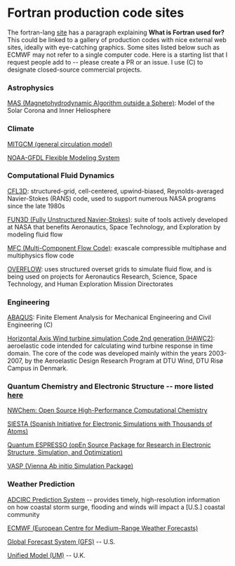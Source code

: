 # Fortran production code sites

The fortran-lang [site](https://fortran-lang.org/) has a paragraph explaining **What is Fortran used for?** This could be linked to a gallery of production codes with nice external web sites, ideally with eye-catching graphics. Some sites listed below such as ECMWF may not refer to a single computer code. Here is a starting list that I request people add to -- please create a PR or an issue. I use (C) to designate closed-source commercial projects.

### Astrophysics
[MAS (Magnetohydrodynamic Algorithm outside a Sphere)](https://www.predsci.com/corona/model_desc.html): Model of the Solar Corona and Inner Heliosphere

### Climate
[MITGCM (general circulation model)](http://paocweb.mit.edu/research-group/mitgcm)

[NOAA-GFDL Flexible Modeling System](https://www.gfdl.noaa.gov/fms/)

### Computational Fluid Dynamics
[CFL3D](https://nasa.github.io/CFL3D/): structured-grid, cell-centered, upwind-biased, Reynolds-averaged Navier-Stokes (RANS) code, used to support numerous NASA programs since the late 1980s

[FUN3D (Fully Unstructured Navier-Stokes)](https://fun3d.larc.nasa.gov/): suite of tools actively developed at NASA that benefits Aeronautics, Space Technology, and Exploration by modeling fluid flow

[MFC (Multi-Component Flow Code)](https://mflowcode.github.io/): exascale compressible multiphase and multiphysics flow code

[OVERFLOW](https://overflow.larc.nasa.gov/?doing_wp_cron=1713101321.4555010795593261718750): uses structured overset grids to simulate fluid flow, and is being used on projects for Aeronautics Research, Science, Space Technology, and Human Exploration Mission Directorates

### Engineering
[ABAQUS](https://www.3ds.com/products/simulia/abaqus): Finite Element Analysis for Mechanical Engineering and Civil Engineering (C)

[Horizontal Axis Wind turbine simulation Code 2nd generation (HAWC2)](https://www.hawc2.dk/): aeroelastic code intended for calculating wind turbine response in time domain.
The core of the code was developed mainly within the years 2003-2007, by the Aeroelastic Design Research Program at DTU Wind, DTU Risø Campus in Denmark.

### Quantum Chemistry and Electronic Structure -- more listed [here](https://en.wikipedia.org/wiki/List_of_quantum_chemistry_and_solid-state_physics_software)
[NWChem: Open Source High-Performance Computational Chemistry](https://www.nwchem-sw.org/)

[SIESTA (Spanish Initiative for Electronic Simulations with Thousands of Atoms)](https://www.simuneatomistics.com/products/siesta-code/)

[Quantum ESPRESSO (opEn Source Package for Research in Electronic Structure, Simulation, and Optimization)](https://www.quantum-espresso.org/)

[VASP (Vienna Ab initio Simulation Package)](https://www.vasp.at/)

### Weather Prediction
[ADCIRC Prediction System](https://coastalresiliencecenter.unc.edu/publications-and-products/adcirc/) -- provides timely, high-resolution information on how coastal storm surge, flooding and winds will impact a [U.S.] coastal community

[ECMWF (European Centre for Medium-Range Weather Forecasts)](https://www.ecmwf.int/en/computing)

[Global Forecast System (GFS)](https://www.ncei.noaa.gov/products/weather-climate-models/global-forecast) -- U.S.

[Unified Model (UM)](https://www.metoffice.gov.uk/research/approach/modelling-systems/unified-model) -- U.K.
